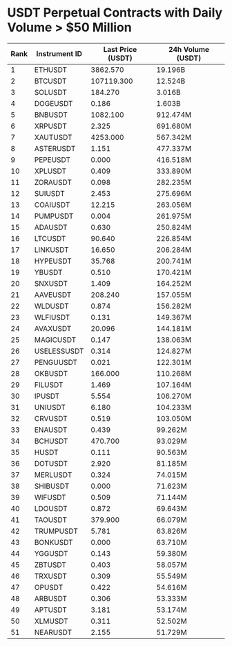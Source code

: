 # USDT Perpetual Contracts with Daily Volume > $50 Million

| Rank | Instrument ID | Last Price (USDT) | 24h Volume (USDT) |
|------|---------------|-------------------|-------------------|
| 1 | ETHUSDT | 3862.570 | 19.196B |
| 2 | BTCUSDT | 107119.300 | 12.524B |
| 3 | SOLUSDT | 184.270 | 3.016B |
| 4 | DOGEUSDT | 0.186 | 1.603B |
| 5 | BNBUSDT | 1082.100 | 912.474M |
| 6 | XRPUSDT | 2.325 | 691.680M |
| 7 | XAUTUSDT | 4253.000 | 567.342M |
| 8 | ASTERUSDT | 1.151 | 477.337M |
| 9 | PEPEUSDT | 0.000 | 416.518M |
| 10 | XPLUSDT | 0.409 | 333.890M |
| 11 | ZORAUSDT | 0.098 | 282.235M |
| 12 | SUIUSDT | 2.453 | 275.696M |
| 13 | COAIUSDT | 12.215 | 263.056M |
| 14 | PUMPUSDT | 0.004 | 261.975M |
| 15 | ADAUSDT | 0.630 | 250.824M |
| 16 | LTCUSDT | 90.640 | 226.854M |
| 17 | LINKUSDT | 16.650 | 206.284M |
| 18 | HYPEUSDT | 35.768 | 200.741M |
| 19 | YBUSDT | 0.510 | 170.421M |
| 20 | SNXUSDT | 1.409 | 164.252M |
| 21 | AAVEUSDT | 208.240 | 157.055M |
| 22 | WLDUSDT | 0.874 | 156.282M |
| 23 | WLFIUSDT | 0.131 | 149.367M |
| 24 | AVAXUSDT | 20.096 | 144.181M |
| 25 | MAGICUSDT | 0.147 | 138.063M |
| 26 | USELESSUSDT | 0.314 | 124.827M |
| 27 | PENGUUSDT | 0.021 | 122.301M |
| 28 | OKBUSDT | 166.000 | 110.268M |
| 29 | FILUSDT | 1.469 | 107.164M |
| 30 | IPUSDT | 5.554 | 106.270M |
| 31 | UNIUSDT | 6.180 | 104.233M |
| 32 | CRVUSDT | 0.519 | 103.050M |
| 33 | ENAUSDT | 0.439 | 99.262M |
| 34 | BCHUSDT | 470.700 | 93.029M |
| 35 | HUSDT | 0.111 | 90.563M |
| 36 | DOTUSDT | 2.920 | 81.185M |
| 37 | MERLUSDT | 0.324 | 74.015M |
| 38 | SHIBUSDT | 0.000 | 71.623M |
| 39 | WIFUSDT | 0.509 | 71.144M |
| 40 | LDOUSDT | 0.872 | 69.643M |
| 41 | TAOUSDT | 379.900 | 66.079M |
| 42 | TRUMPUSDT | 5.781 | 63.826M |
| 43 | BONKUSDT | 0.000 | 63.710M |
| 44 | YGGUSDT | 0.143 | 59.380M |
| 45 | ZBTUSDT | 0.403 | 58.057M |
| 46 | TRXUSDT | 0.309 | 55.549M |
| 47 | OPUSDT | 0.422 | 54.616M |
| 48 | ARBUSDT | 0.306 | 53.333M |
| 49 | APTUSDT | 3.181 | 53.174M |
| 50 | XLMUSDT | 0.311 | 52.502M |
| 51 | NEARUSDT | 2.155 | 51.729M |
